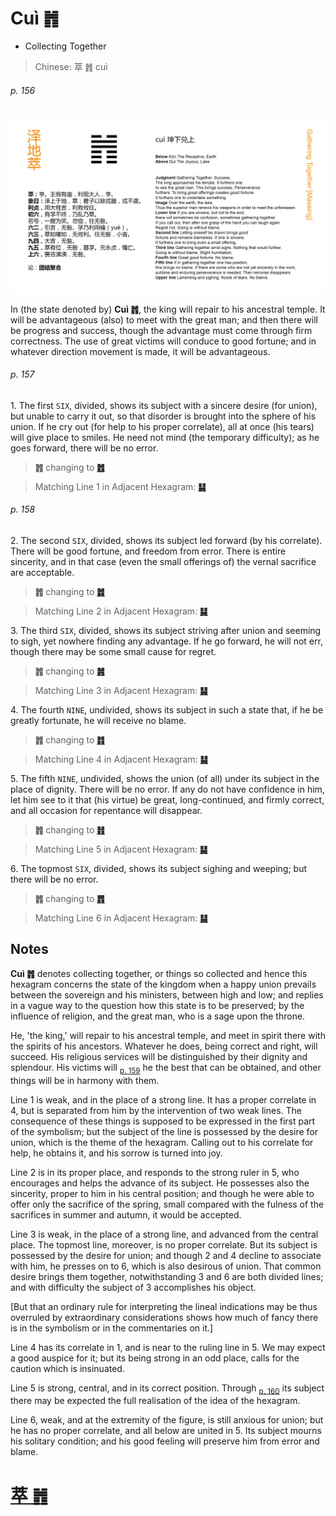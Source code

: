 # Cuì ䷬

* Collecting Together

> Chinese: 萃 ䷬ cuì

###### p. 156

![Cui](shapes/45.jpg)

In (the state denoted by) **Cuì ䷬**, the king will repair to his ancestral temple. It will be advantageous (also) to meet with the great man; and then there will be progress and success, though the advantage must come through firm correctness. The use of great victims will conduce to good fortune; and in whatever direction movement is made, it will be advantageous.

###### p. 157

1.<a name="45.1"></a> The first `SIX`, divided, shows its subject with a sincere desire (for union), but unable to carry it out, so that disorder is brought into the sphere of his union. If he cry out (for help to his proper correlate), all at once (his tears) will give place to smiles. He need not mind (the temporary difficulty); as he goes forward, there will be no error.

> **䷬** changing to [**䷐**](e99a8fsui.md#17.1)

> Matching Line 1 in Adjacent Hexagram: [**䷭**](e58d87sheng.md#46.1)

###### p. 158

2.<a name="45.2"></a> The second `SIX`, divided, shows its subject led forward (by his correlate). There will be good fortune, and freedom from error. There is entire sincerity, and in that case (even the small offerings of) the vernal sacrifice are acceptable.

> **䷬** changing to [**䷮**](e59bb0kun.md#47.2)

> Matching Line 2 in Adjacent Hexagram: [**䷭**](e58d87sheng.md#46.2)

3.<a name="45.3"></a> The third `SIX`, divided, shows its subject striving after union and seeming to sigh, yet nowhere finding any advantage. If he go forward, he will not err, though there may be some small cause for regret.

> **䷬** changing to [**䷞**](e592b8xian.md#31.3)

> Matching Line 3 in Adjacent Hexagram: [**䷭**](e58d87sheng.md#46.3)

4.<a name="45.4"></a> The fourth `NINE`, undivided, shows its subject in such a state that, if he be greatly fortunate, he will receive no blame.

> **䷬** changing to [**䷇**](e6af94bi.md#8.4)

> Matching Line 4 in Adjacent Hexagram: [**䷭**](e58d87sheng.md#46.4)

5.<a name="45.5"></a> The fifth `NINE`, undivided, shows the union (of all) under its subject in the place of dignity. There will be no error. If any do not have confidence in him, let him see to it that (his virtue) be great, long-continued, and firmly correct, and all occasion for repentance will disappear.

> **䷬** changing to [**䷏**](e8b1abyu.md#16.5)

> Matching Line 5 in Adjacent Hexagram: [**䷭**](e58d87sheng.md#46.5)

6.<a name="45.6"></a> The topmost `SIX`, divided, shows its subject sighing and weeping; but there will be no error.

> **䷬** changing to [**䷋**](e590a6pi.md#12.6)

> Matching Line 6 in Adjacent Hexagram: [**䷭**](e58d87sheng.md#46.6)

## Notes

**Cuì ䷬** denotes collecting together, or things so collected and hence this hexagram concerns the state of the kingdom when a happy union prevails between the sovereign and his ministers, between high and low; and replies in a vague way to the question how this state is to be preserved; by the influence of religion, and the great man, who is a sage upon the throne.

He, 'the king,' will repair to his ancestral temple, and meet in spirit there with the spirits of his ancestors. Whatever he does, being correct and right, will succeed. His religious services will be distinguished by their dignity and splendour. His victims will <sub>[p. 159](e58d87sheng.md#p-159)</sub> he the best that can be obtained, and other things will be in harmony with them.

Line 1 is weak, and in the place of a strong line. It has a proper correlate in 4, but is separated from him by the intervention of two weak lines. The consequence of these things is supposed to be expressed in the first part of the symbolism; but the subject of the line is possessed by the desire for union, which is the theme of the hexagram. Calling out to his correlate for help, he obtains it, and his sorrow is turned into joy.

Line 2 is in its proper place, and responds to the strong ruler in 5, who encourages and helps the advance of its subject. He possesses also the sincerity, proper to him in his central position; and though he were able to offer only the sacrifice of the spring, small compared with the fulness of the sacrifices in summer and autumn, it would be accepted.

Line 3 is weak, in the place of a strong line, and advanced from the central place. The topmost line, moreover, is no proper correlate. But its subject is possessed by the desire for union; and though 2 and 4 decline to associate with him, he presses on to 6, which is also desirous of union. That common desire brings them together, notwithstanding 3 and 6 are both divided lines; and with difficulty the subject of 3 accomplishes his object.

[But that an ordinary rule for interpreting the lineal indications may be thus overruled by extraordinary considerations shows how much of fancy there is in the symbolism or in the commentaries on it.]

Line 4 has its correlate in 1, and is near to the ruling line in 5. We may expect a good auspice for it; but its being strong in an odd place, calls for the caution which is insinuated.

Line 5 is strong, central, and in its correct position. Through <sub>[p. 160](e58d87sheng.md#p-160)</sub> its subject there may be expected the full realisation of the idea of the hexagram.

Line 6, weak, and at the extremity of the figure, is still anxious for union; but he has no proper correlate, and all below are united in 5. Its subject mourns his solitary condition; and his good feeling will preserve him from error and blame.

# [萃 ䷬](e89083cui_cn.md)
